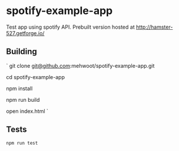 # spotify-example-app
Test app using spotify API.  Prebuilt version hosted at http://hamster-527.getforge.io/

## Building
`
git clone git@github.com:mehwoot/spotify-example-app.git

cd spotify-example-app

npm install

npm run build

open index.html
`

## Tests
`npm run test`
